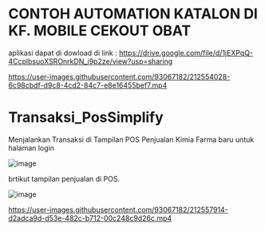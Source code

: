 # CONTOH AUTOMATION KATALON DI KF. MOBILE CEKOUT OBAT 

aplikasi dapat di dowload di link : https://drive.google.com/file/d/1jEXPqQ-4CcplbsuoXSROnrkDN_i9p2ze/view?usp=sharing

https://user-images.githubusercontent.com/93067182/212554028-6c98cbdf-d9c8-4cd2-84c7-e8e16455bef7.mp4


# Transaksi_PosSimplify
Menjalankan Transaksi di Tampilan POS Penjualan Kimia Farma baru 
untuk halaman login 

![image](https://user-images.githubusercontent.com/93067182/212527291-8efb626b-830b-40d5-a82f-271788eb2604.png)

brtikut tampilan penjualan di POS.

![image](https://user-images.githubusercontent.com/93067182/212527261-87ac60d5-884e-449d-b9e4-48068261fc94.png)


https://user-images.githubusercontent.com/93067182/212557914-d2adca9d-d53e-482c-b712-00c248c9d26c.mp4


